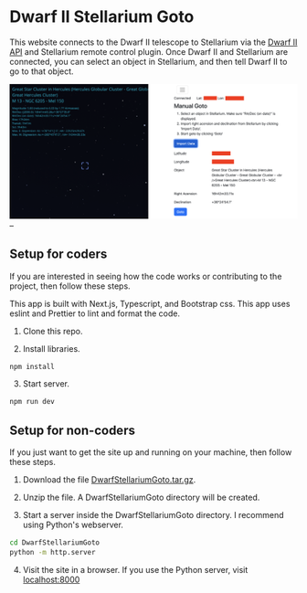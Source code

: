 # Dwarf II Stellarium Goto

This website connects to the Dwarf II telescope to Stellarium via the [Dwarf II API](https://hj433clxpv.feishu.cn/docx/MiRidJmKOobM2SxZRVGcPCVknQg) and Stellarium remote control plugin. Once Dwarf II and Stellarium are connected, you can select an object in Stellarium, and then tell Dwarf II to go to that object.

![screenshot of Stellarium and app](images/ScreenShot.png) –

## Setup for coders

If you are interested in seeing how the code works or contributing to the project, then follow these steps.

This app is built with Next.js, Typescript, and Bootstrap css. This app uses eslint and Prettier to lint and format the code.

1. Clone this repo.

2. Install libraries.

```bash
npm install
```

3. Start server.

```bash
npm run dev
```

## Setup for non-coders

If you just want to get the site up and running on your machine, then follow these steps.

1. Download the file [DwarfStellariumGoto.tar.gz](https://github.com/DwarfTelescopeUsers/dwarfii-stellarium-goto/releases/tag/v0.1.0-alpha).

2. Unzip the file. A DwarfStellariumGoto directory will be created.

3. Start a server inside the DwarfStellariumGoto directory. I recommend using Python's webserver.

```bash
cd DwarfStellariumGoto
python -m http.server
```

4. Visit the site in a browser. If you use the Python server, visit [localhost:8000](http://localhost:8000/)
